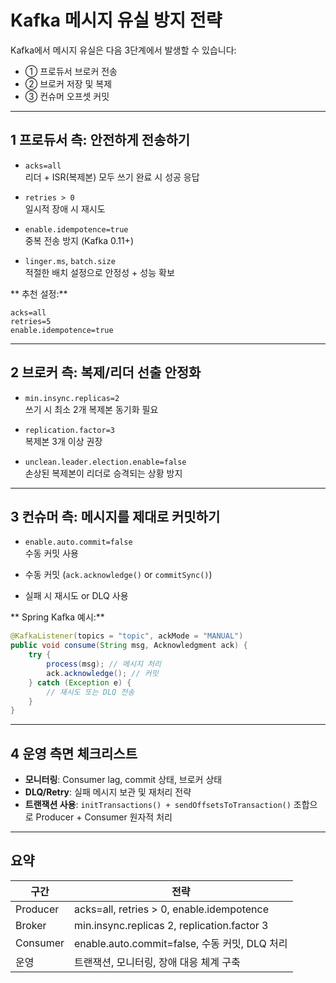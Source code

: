 #  Kafka 메시지 유실 방지 전략

Kafka에서 메시지 유실은 다음 3단계에서 발생할 수 있습니다:

- ① 프로듀서  브로커 전송
- ② 브로커 저장 및 복제
- ③ 컨슈머 오프셋 커밋

---

## 1 프로듀서 측: 안전하게 전송하기

- `acks=all`  
   리더 + ISR(복제본) 모두 쓰기 완료 시 성공 응답

- `retries > 0`  
   일시적 장애 시 재시도

- `enable.idempotence=true`  
   중복 전송 방지 (Kafka 0.11+)

- `linger.ms`, `batch.size`  
   적절한 배치 설정으로 안정성 + 성능 확보

** 추천 설정:**

```properties
acks=all
retries=5
enable.idempotence=true
```

---

## 2 브로커 측: 복제/리더 선출 안정화

- `min.insync.replicas=2`  
   쓰기 시 최소 2개 복제본 동기화 필요

- `replication.factor=3`  
   복제본 3개 이상 권장

- `unclean.leader.election.enable=false`  
   손상된 복제본이 리더로 승격되는 상황 방지

---

## 3 컨슈머 측: 메시지를 제대로 커밋하기

- `enable.auto.commit=false`  
   수동 커밋 사용

- 수동 커밋 (`ack.acknowledge()` or `commitSync()`)

- 실패 시 재시도 or DLQ 사용

** Spring Kafka 예시:**

```java
@KafkaListener(topics = "topic", ackMode = "MANUAL")
public void consume(String msg, Acknowledgment ack) {
    try {
        process(msg); // 메시지 처리
        ack.acknowledge(); // 커밋
    } catch (Exception e) {
        // 재시도 또는 DLQ 전송
    }
}
```

---

## 4 운영 측면 체크리스트

- **모니터링**: Consumer lag, commit 상태, 브로커 상태
- **DLQ/Retry**: 실패 메시지 보관 및 재처리 전략
- **트랜잭션 사용**: `initTransactions() + sendOffsetsToTransaction()` 조합으로 Producer + Consumer 원자적 처리

---

##  요약

| 구간 | 전략 |
|------|------|
| Producer | acks=all, retries > 0, enable.idempotence |
| Broker   | min.insync.replicas  2, replication.factor  3 |
| Consumer | enable.auto.commit=false, 수동 커밋, DLQ 처리 |
| 운영     | 트랜잭션, 모니터링, 장애 대응 체계 구축 |

